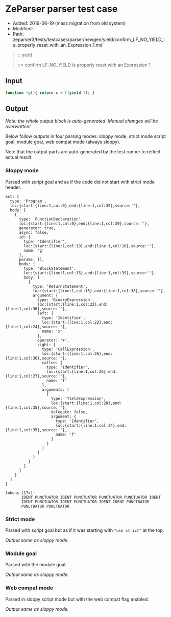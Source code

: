 # ZeParser parser test case

- Added: 2019-06-19 (mass migration from old system)
- Modified: -
- Path: zeparser3/tests/testcases/parser/newgen/yield/confirm_LF_NO_YIELD_is_properly_reset_with_an_Expression_1.md

> :: yield
>
> ::> confirm LF_NO_YIELD is properly reset with an Expression 1

## Input

`````js
function *g(){ return x + f(yield f); }
`````

## Output

_Note: the whole output block is auto-generated. Manual changes will be overwritten!_

Below follow outputs in four parsing modes: sloppy mode, strict mode script goal, module goal, web compat mode (always sloppy).

Note that the output parts are auto-generated by the test runner to reflect actual result.

### Sloppy mode

Parsed with script goal and as if the code did not start with strict mode header.

`````
ast: {
  type: 'Program',
  loc:{start:{line:1,col:0},end:{line:1,col:39},source:''},
  body: [
    {
      type: 'FunctionDeclaration',
      loc:{start:{line:1,col:0},end:{line:1,col:39},source:''},
      generator: true,
      async: false,
      id: {
        type: 'Identifier',
        loc:{start:{line:1,col:10},end:{line:1,col:10},source:''},
        name: 'g'
      },
      params: [],
      body: {
        type: 'BlockStatement',
        loc:{start:{line:1,col:13},end:{line:1,col:39},source:''},
        body: [
          {
            type: 'ReturnStatement',
            loc:{start:{line:1,col:15},end:{line:1,col:38},source:''},
            argument: {
              type: 'BinaryExpression',
              loc:{start:{line:1,col:22},end:{line:1,col:36},source:''},
              left: {
                type: 'Identifier',
                loc:{start:{line:1,col:22},end:{line:1,col:24},source:''},
                name: 'x'
              },
              operator: '+',
              right: {
                type: 'CallExpression',
                loc:{start:{line:1,col:26},end:{line:1,col:36},source:''},
                callee: {
                  type: 'Identifier',
                  loc:{start:{line:1,col:26},end:{line:1,col:27},source:''},
                  name: 'f'
                },
                arguments: [
                  {
                    type: 'YieldExpression',
                    loc:{start:{line:1,col:28},end:{line:1,col:35},source:''},
                    delegate: false,
                    argument: {
                      type: 'Identifier',
                      loc:{start:{line:1,col:34},end:{line:1,col:35},source:''},
                      name: 'f'
                    }
                  }
                ]
              }
            }
          }
        ]
      }
    }
  ]
}

tokens (17x):
       IDENT PUNCTUATOR IDENT PUNCTUATOR PUNCTUATOR PUNCTUATOR IDENT
       IDENT PUNCTUATOR IDENT PUNCTUATOR IDENT IDENT PUNCTUATOR
       PUNCTUATOR PUNCTUATOR
`````

### Strict mode

Parsed with script goal but as if it was starting with `"use strict"` at the top.

_Output same as sloppy mode._

### Module goal

Parsed with the module goal.

_Output same as sloppy mode._

### Web compat mode

Parsed in sloppy script mode but with the web compat flag enabled.

_Output same as sloppy mode._
